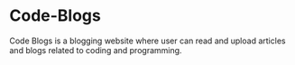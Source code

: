 # Code-Blogs
Code Blogs is a blogging website where user can read and upload articles and blogs related to coding and programming.
